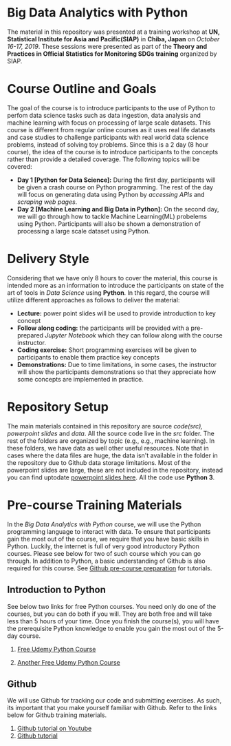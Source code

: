 # Big Data Analytics with Python

The material in this repository was presented at a training workshop at **UN, Statistical Institute for Asia and Pacific(SIAP)** in **Chiba, Japan** on *October 16-17, 2019*. These sessions were presented as part of the **Theory and Practices in Official Statistics for Monitoring SDGs training** organized by SIAP.

# Course Outline and Goals
The goal of the course is to introduce participants to the use of Python to perfom data science tasks such as data ingestion, data analysis and machine learning with focus on processing of large scale datasets. This course is different from regular online courses as it uses real life datasets and case studies to challenge participants with real world data science problems, instead of solving toy problems. Since this is a 2 day (8 hour course), the idea of the course is to introduce participants to the concepts rather than provide a detailed coverage. The following topics will be covered:

- **Day 1 [Python for Data Science]:** During the first day, participants will be given a crash course on Python programming. The rest of the day will focus on generating data using Python by *accessing APIs* and *scraping web pages*.
- **Day 2 [Machine Learning and Big Data in Python]:** On the second day, we will go through how to tackle Machine Learning(ML) probelems using Python. Participants will also be shown a demonstration of processing a large scale dataset using Python.

# Delivery Style
Considering that we have only 8 hours to cover the material, this course is intended more as an information to introduce the participants on state of the art of tools in *Data Science* using **Python**. In this regard, the course will utilize different approaches as follows to deliver the material:

- **Lecture:** power point slides will be used to provide introduction to key concept
- **Follow along coding:** the participants will be provided with a pre-prepared *Jupyter Notebook* which they can follow along with the course instructor.
- **Coding exercise:** Short programming exercises will be given to participants to enable them practice key concepts
- **Demonstrations:** Due to time limitations, in some cases, the instructor will show the participants demonstrations so that they appreciate how some concepts are implemented in practice.

# Repository Setup
The main materials contained in this repository are source *code(src), powerpoint slides* and *data*. All the source code live in the *src* folder. The rest of the folders are organized by topic (e.g., e.g., machine learning). In these folders, we have data as well other useful resources. Note that in cases where the data files are huge, the data isn't available in the folder in the repository due to Github data storage limitations. Most of the powerpoint slides are large, these are not included in the repository, instead you can find uptodate [powerpoint slides here](https://drive.google.com/drive/folders/1_-C1qcrL-MVugOWFuTKZrF-v6Ma8yO_y?usp=sharing). All the code use **Python 3**.

# Pre-course Training Materials
In the *Big Data Analytics with Python* course, we will use the Python programming language to interact with data. To ensure that participants gain the most out of the course, we require that you have basic skills in Python. Luckily, the internet is full of very good introductory Python courses. Please see below for two of such course which you can go through. In addition to Python, a basic understanding of Github is also required for this course. See [Github pre-course preparation](#Github) for tutorials. 

## Introduction to Python
See below two links for free Python courses. You need only do one of the courses, but you can do both if you will. They are both free and will take less than 5 hours of your time. Once you finish the course(s), you will have the prerequisite Python knowledge to enable you gain the most out of the 5-day course.

1. [Free Udemy Python Course](https://www.udemy.com/python-for-absolute-beginners-u/?ranMID=39197&ranEAID=JVFxdTr9V80&ranSiteID=JVFxdTr9V80-qlSz58YeFGLkxrRmRGep6g&LSNPUBID=JVFxdTr9V80)

2. [Another Free Udemy Python Course](https://www.udemy.com/pythonforbeginnersintro/?ranMID=39197&ranEAID=JVFxdTr9V80&ranSiteID=JVFxdTr9V80-M478eOtW9bQFouKXuEHVEQ&LSNPUBID=JVFxdTr9V80)

## Github
We will use Github for tracking our code and submitting exercises. As such, its important that you make yourself familiar with Github. Refer to the links below for Github training materials.
 
1. [Github tutorial on Youtube](https://www.youtube.com/watch?v=sz6zfrQpCQg)
2. [Github tutorial](https://guides.github.com/activities/hello-world/)


